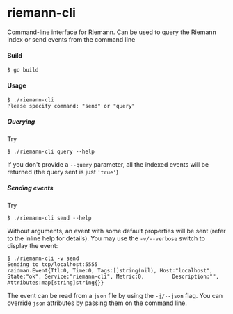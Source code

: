 # riemann-cli

Command-line interface for Riemann. Can be used to query the Riemann index or send events from the command line

#### Build

    $ go build
    
#### Usage

    $ ./riemann-cli 
    Please specify command: "send" or "query"

##### Querying

Try 

    $ ./riemann-cli query --help

If you don't provide a `--query` parameter, all the indexed events will be returned (the query sent is just `'true'`)
    
##### Sending events

Try

    $ ./riemann-cli send --help
    
Without arguments, an event with some default properties will be sent (refer to the inline help for details).
You may use the `-v/--verbose` switch to display the event:

    $ ./riemann-cli -v send
    Sending to tcp/localhost:5555
    raidman.Event{Ttl:0, Time:0, Tags:[]string(nil), Host:"localhost", State:"ok", Service:"riemann-cli", Metric:0,         Description:"", Attributes:map[string]string{}}

The event can be read from a `json` file by using the `-j/--json` flag. You can override `json` attributes by passing them on the command line.
